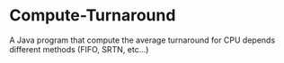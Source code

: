 # Compute-Turnaround
A Java program that compute the average turnaround for CPU depends different methods (FIFO, SRTN, etc...)
